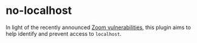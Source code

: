 # no-localhost

In light of the recently announced [Zoom vulnerabilities](https://medium.com/@jonathan.leitschuh/zoom-zero-day-4-million-webcams-maybe-an-rce-just-get-them-to-visit-your-website-ac75c83f4ef5), this plugin aims to help identify and prevent access to `localhost`.
